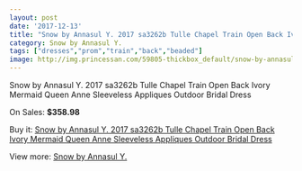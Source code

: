 ```yaml
---
layout: post
date: '2017-12-13'
title: "Snow by Annasul Y. 2017 sa3262b Tulle Chapel Train Open Back Ivory Mermaid Queen Anne Sleeveless Appliques Outdoor Bridal Dress"
category: Snow by Annasul Y.
tags: ["dresses","prom","train","back","beaded"]
image: http://img.princessan.com/59805-thickbox_default/snow-by-annasul-y-2017-sa3262b-tulle-chapel-train-open-back-ivory-mermaid-queen-anne-sleeveless-appliques-outdoor-bridal-dress.jpg
---
```

Snow by Annasul Y. 2017 sa3262b Tulle Chapel Train Open Back Ivory Mermaid Queen Anne Sleeveless Appliques Outdoor Bridal Dress

On Sales: **$358.98**
<a href="https://www.princessan.com/en/snow-by-annasul-y-/26399-snow-by-annasul-y-2017-sa3262b-tulle-chapel-train-open-back-ivory-mermaid-queen-anne-sleeveless-appliques-outdoor-bridal-dress.html"><amp-img layout="responsive" width="600" height="600" src="//img.princessan.com/59805-thickbox_default/snow-by-annasul-y-2017-sa3262b-tulle-chapel-train-open-back-ivory-mermaid-queen-anne-sleeveless-appliques-outdoor-bridal-dress.jpg" alt="Snow by Annasul Y. 2017 sa3262b Tulle Chapel Train Open Back Ivory Mermaid Queen Anne Sleeveless Appliques Outdoor Bridal Dress 0" /></a>
<a href="https://www.princessan.com/en/snow-by-annasul-y-/26399-snow-by-annasul-y-2017-sa3262b-tulle-chapel-train-open-back-ivory-mermaid-queen-anne-sleeveless-appliques-outdoor-bridal-dress.html"><amp-img layout="responsive" width="600" height="600" src="//img.princessan.com/59807-thickbox_default/snow-by-annasul-y-2017-sa3262b-tulle-chapel-train-open-back-ivory-mermaid-queen-anne-sleeveless-appliques-outdoor-bridal-dress.jpg" alt="Snow by Annasul Y. 2017 sa3262b Tulle Chapel Train Open Back Ivory Mermaid Queen Anne Sleeveless Appliques Outdoor Bridal Dress 1" /></a>
<a href="https://www.princessan.com/en/snow-by-annasul-y-/26399-snow-by-annasul-y-2017-sa3262b-tulle-chapel-train-open-back-ivory-mermaid-queen-anne-sleeveless-appliques-outdoor-bridal-dress.html"><amp-img layout="responsive" width="600" height="600" src="//img.princessan.com/59806-thickbox_default/snow-by-annasul-y-2017-sa3262b-tulle-chapel-train-open-back-ivory-mermaid-queen-anne-sleeveless-appliques-outdoor-bridal-dress.jpg" alt="Snow by Annasul Y. 2017 sa3262b Tulle Chapel Train Open Back Ivory Mermaid Queen Anne Sleeveless Appliques Outdoor Bridal Dress 2" /></a>

Buy it: [Snow by Annasul Y. 2017 sa3262b Tulle Chapel Train Open Back Ivory Mermaid Queen Anne Sleeveless Appliques Outdoor Bridal Dress](https://www.princessan.com/en/snow-by-annasul-y-/26399-snow-by-annasul-y-2017-sa3262b-tulle-chapel-train-open-back-ivory-mermaid-queen-anne-sleeveless-appliques-outdoor-bridal-dress.html "Snow by Annasul Y. 2017 sa3262b Tulle Chapel Train Open Back Ivory Mermaid Queen Anne Sleeveless Appliques Outdoor Bridal Dress")

View more: [Snow by Annasul Y.](https://www.princessan.com/en/247-snow-by-annasul-y- "Snow by Annasul Y.")